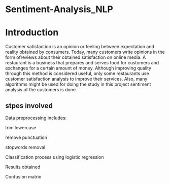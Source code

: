 # Sentiment-Analysis_NLP
# Introduction
Customer satisfaction is an opinion or feeling between
expectation and reality obtained by consumers. Today,
many customers write opinions in the form ofreviews about
their obtained satisfaction on online media.
A restaurant is a business that prepares and serves
food for customers and exchanges for a certain amount of
money. Although improving quality through this method is
considered useful, only some restaurants use customer
satisfaction analysis to improve their services. Also, many
algorithms might be used for doing the study
in this project sentiment analysis of the customers is done.

## stpes involved
Data preprocessing includes:

trim lowercase

remove punctuation

stopwords removal

Classification process using logistic regression

Results obtained 

Confusion matrix
